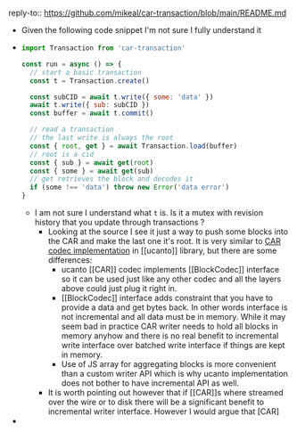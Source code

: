 reply-to:: https://github.com/mikeal/car-transaction/blob/main/README.md

- Given the following code snippet I'm not sure I fully understand it
- ```js
  import Transaction from 'car-transaction' 
  
  const run = async () => {
    // start a basic transaction
    const t = Transaction.create()
  
    const subCID = await t.write({ some: 'data' })
    await t.write({ sub: subCID })
    const buffer = await t.commit()
  
    // read a transaction
    // the last write is always the root
    const { root, get } = await Transaction.load(buffer)
    // root is a cid
    const { sub } = await get(root)
    const { some } = await get(sub)
    // get retrieves the block and decodes it
    if (some !== 'data') throw new Error('data error')
  }
  ```
	- I am not sure I understand what `t` is. Is it a mutex with revision history that you update through transactions ?
		- Looking at the source I see it just a way to push some blocks into the CAR and make the last one it's root. It is very similar to [CAR codec implementation](https://github.com/web3-storage/ucanto/blob/0606168313d17d66bcc1ad6091440765e1700a4f/packages/transport/src/car/codec.js) in [[ucanto]] library, but there are some differences:
			- ucanto [[CAR]] codec implements [[BlockCodec]] interface so it can be used just like any other codec and all the layers above could just plug it right in.
			- [[BlockCodec]] interface adds constraint that you have to provide a data and get bytes back. In other words interface is not incremental and all data must be in memory. While it may seem bad in practice CAR writer needs to hold all blocks in memory anyhow and there is no real benefit to incremental write interface over batched write interface if things are kept in memory.
			- Use of JS array for aggregating blocks is more convenient than a custom writer API which is why ucanto implementation does not bother to have incremental API as well.
		- It is worth pointing out however that if [[CAR]]s where streamed over the wire or to disk there will be a significant benefit to incremental writer interface. However I would argue that [CAR]
-